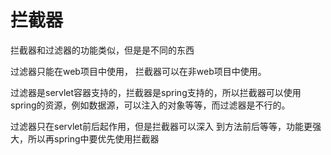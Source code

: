# 拦截器
拦截器和过滤器的功能类似，但是是不同的东西

过滤器只能在web项目中使用， 拦截器可以在非web项目中使用。

过滤器是servlet容器支持的，拦截器是spring支持的，所以拦截器可以使用spring的资源，例如数据源，可以注入的对象等等，而过滤器是不行的。

过滤器只在servlet前后起作用，但是拦截器可以深入 到方法前后等等，功能更强大，所以再spring中要优先使用拦截器
